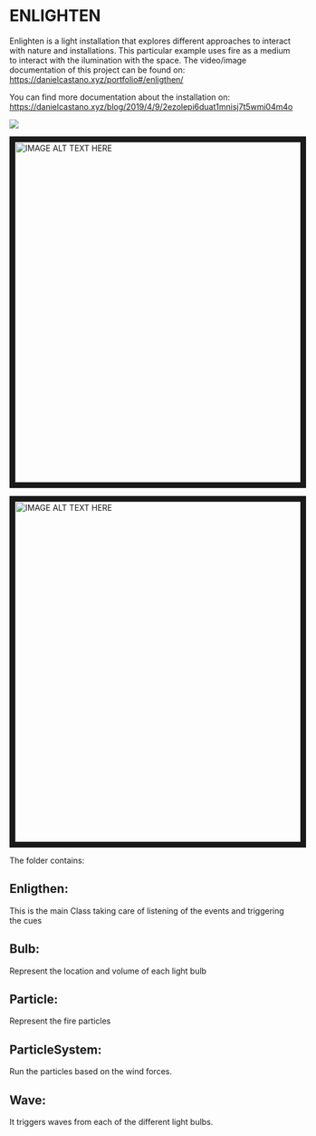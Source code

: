 # ENLIGHTEN

Enlighten is a light installation that explores different approaches to interact with nature and installations. This particular example uses fire as a medium to interact with the ilumination with the space.
The video/image documentation of this project can be found on: https://danielcastano.xyz/portfolio#/enligthen/

You can find more documentation about the installation on:
https://danielcastano.xyz/blog/2019/4/9/2ezolepi6duat1mnisj7t5wmi04m4o

![](https://images.squarespace-cdn.com/content/5a660c0b1f318d7ab4e9ef29/1554841624049-TIF5K4BPQTDQCVSGMIG8/simulator.jpeg?format=1000w&content-type=image%2Fjpeg)


<a href="http://www.youtube.com/watch?feature=player_embedded&v=X0mm8jbAqIw
" target="_blank"><img src="http://img.youtube.com/vi/X0mm8jbAqIw/0.jpg" 
alt="IMAGE ALT TEXT HERE" width="1200" height="600" border="10" /></a>

<a href="http://www.youtube.com/watch?feature=player_embedded&v=tVxjESyuH94
" target="_blank"><img src="http://img.youtube.com/vi/tVxjESyuH94/0.jpg" 
alt="IMAGE ALT TEXT HERE" width="1200" height="600" border="10" /></a>

The folder contains:

## Enligthen: 
This is the main Class taking care of listening of the events and triggering the cues

## Bulb: 
Represent the location and volume of each light bulb

## Particle: 
Represent the fire particles

## ParticleSystem: 
Run the particles based on the wind forces.

## Wave: 
It triggers waves from each of the different light bulbs.
